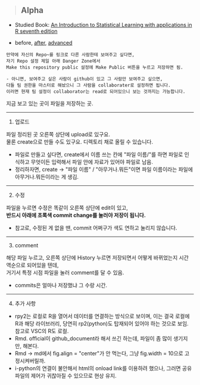 > ## Alpha
- Studied Book: [An Introduction to Statistical Learning with applications in R seventh edition](https://www.google.com/search?sxsrf=ALeKk03Lx5KEuu8R-EzQ6KTwIVHdqNtfeg%3A1594810049744&source=hp&ei=wd4OX8-cKsesmAX2prHoCw&q=Introduce+to+Statistical+Learning+with+R+seventh&oq=Introduce+to+Statistical+Learning+with+R+seventh&gs_lcp=CgZwc3ktYWIQAzoECCMQJzoICAAQsQMQgwE6BQgAELEDOgIIADoECAAQAzoECAAQHjoGCAAQCBAeUNsPWNCuAWCssgFoAnAAeACAAcUBiAGQQJIBBDAuNTSYAQCgAQGqAQdnd3Mtd2l6&sclient=psy-ab&ved=0ahUKEwiPgfyzis_qAhVHFqYKHXZTDL0Q4dUDCAc&uact=5)
<!-- https://statlearning.com/, https://statlearning.com/ISLR%20Seventh%20Printing.pdf -->
- before, [after](https://github.com/0liu/ISLR), [advanced](https://github.com/younggyoseo/ISLR-with-Python)

```
만약에 자신의 Repo~를 링크로 다른 사람한테 보여주고 싶다면,
자기 Repo 설정 제일 아래 Danger Zone에서
Make this repository public 설정에 Make Public 버튼을 누르고 저장하면 됨.

- 아니면, 보여주고 싶은 사람이 github이 있고 그 사람만 보여주고 싶으면,
다들 팀 권한을 마스터로 해놨으니 그 사람을 collaborater로 설정하면 됩니다.
이러면 현재 팀 설정이 collaborator는 read로 되어있으니 보는 것까지는 가능합니다.
```

지금 보고 있는 곳이 파일을 저장하는 곳.

***

1. 업로드

파일 정리된 곳 오른쪽 상단에 upload로 있구요.<br />
물론 create으로 만들 수도 있구요. 디렉토리 채로 올릴 수 있습니다.

- 파일로 만들고 싶다면, create에서 이름 쓰는 칸에 "파일 이름/"를 하면 파일로 인식하고 무엇이든 입력해서 파일 안에 자료가 있어야 파일로 남음.
- 정리하자면, create -> "파일 이름" / "아무거나.뭐든"이면 파일 이름이라는 파일에 아무거나.뭐든이라는 게 생김.

---

2. 수정

파일을 누르면 수정은 똑같이 오른쪽 상단에 edit이 있고,<br />
**반드시 아래에 초록색 commit change를 눌러야 저장이 됩니다.**

- 참고로, 수정된 게 없을 땐, commit 어쩌구가 색도 연하고 눌리지 않습니다.

---

3. comment

해당 파일 누르고, 오른쪽 상단에 History 누르면 저장되면서 어떻게 바뀌었는지 시간 역순으로 되어있을 텐데,<br />
거기서 특정 시점 파일을 눌러 comment를 달 수 있음.

- commits은 얼마나 저장했냐 그 수랑 시간.

---

4. 추가 사항

- rpy2는 로컬로 R을 열어서 데이터를 연결하는 방식으로 보이며, 이는 결국 로컬에 R과 해당 라이브러리, 당연히 rp2(python)도 탑재되어 있어야 하는 것으로 보임. 참고로 VSC의 R도 로컬.
- Rmd. official이 github_document라 해서 쓰긴 하는데, 파일이 좀 많이 생기지만, 해본다.
- Rmd -> md에서 fig.align = "center"가 안 먹는다, 그냥 fig.width = 10으로 고정시켜버릴까.
- i-python의 연결이 불안해서 html의 onload link를 이용하려 했으나, 그러면 공유 파일의 제어가 귀찮아질 수 있으므로 현상 유지.
